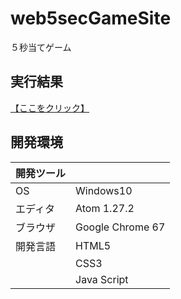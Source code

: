 # web5secGameSite
５秒当てゲーム

## 実行結果
[【ここをクリック】](https://xekid78.github.io/web5secGameSite/)

## 開発環境
| 開発ツール |  |
|:-|:-|
| OS | Windows10 |
| エディタ | Atom 1.27.2 |
| ブラウザ | Google Chrome 67 |
| 開発言語 | HTML5 |
| | CSS3 |
| | Java Script |
